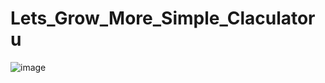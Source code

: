 # Lets_Grow_More_Simple_Claculatoru
![image](https://github.com/Ckgupta1234/Lets_Grow_More_Simple_Claculatoru/assets/129585041/52866ed0-0d57-4f42-9375-821e3c983b6e)
